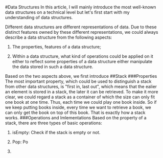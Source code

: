 #Data Structures
In this article, I will mainly introduce the most well-known data structures on a technical level but let's first start with my understanding of data structures.

Different data structures are different representations of data. Due to these distinct features owned by these different representations, we could always describe a data structure from the following aspects:

1. The properties, features of a data structure;

2. Within a data structure, what kind of operations could be applied on it either to reflect some properties of a data structure either manipulate the data stored in such a data structure.

Based on the two aspects above, we first introduce 
##Stack
###Properties
The most important property, which could be used to distinguish a stack from other data structures, is "first in, last out", which means that the ealier an element is stored in a stack, the later it can be retrieved. To make it more clear, we could regard a stack as a container of which the size can only fit one book at one time. Thus, each time we could play one book inside. So if we keep putting books inside, every time we want to retrieve a book, we can only get the book on top of this book. That is exactly how a stack works.
###Operations and Imlementations
Based on the property of a stack, there are three types of basic operations:

1. isEmpty: Check if the stack is empty or not.

2. Pop: Po


3. 
